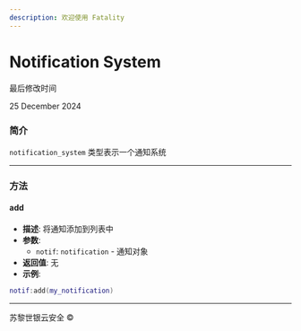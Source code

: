 ```yaml
---
description: 欢迎使用 Fatality
---
```


# Notification System

最后修改时间

25 December 2024

### 简介

`notification_system` 类型表示一个通知系统

***

### 方法

#### add

* **描述**: 将通知添加到列表中
* **参数**:
  * `notif`: `notification` - 通知对象
* **返回值**: 无
* **示例**:

```lua
notif:add(my_notification)
```

***

苏黎世银云安全 ©
